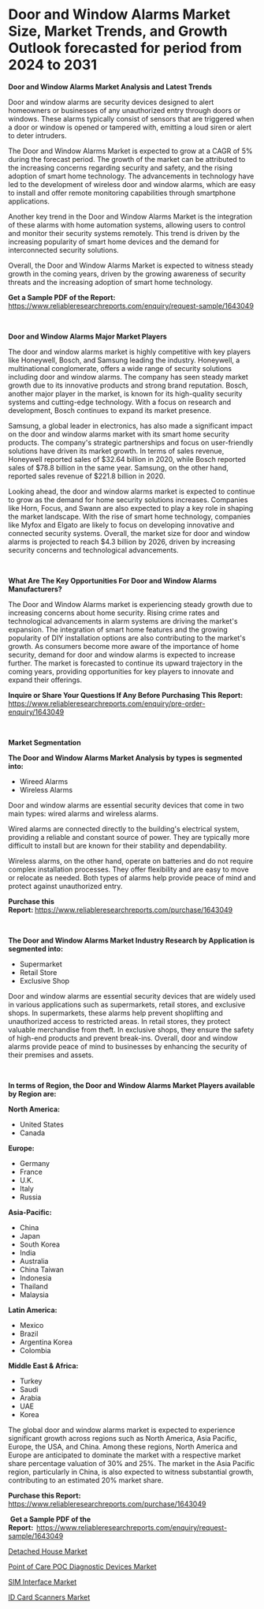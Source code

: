 <p><h1>Door and Window Alarms Market Size, Market Trends, and Growth Outlook forecasted for period from 2024 to 2031</h1></p><p><strong>Door and Window Alarms Market Analysis and Latest Trends</strong></p>
<p><p>Door and window alarms are security devices designed to alert homeowners or businesses of any unauthorized entry through doors or windows. These alarms typically consist of sensors that are triggered when a door or window is opened or tampered with, emitting a loud siren or alert to deter intruders.</p><p>The Door and Window Alarms Market is expected to grow at a CAGR of 5% during the forecast period. The growth of the market can be attributed to the increasing concerns regarding security and safety, and the rising adoption of smart home technology. The advancements in technology have led to the development of wireless door and window alarms, which are easy to install and offer remote monitoring capabilities through smartphone applications.</p><p>Another key trend in the Door and Window Alarms Market is the integration of these alarms with home automation systems, allowing users to control and monitor their security systems remotely. This trend is driven by the increasing popularity of smart home devices and the demand for interconnected security solutions.</p><p>Overall, the Door and Window Alarms Market is expected to witness steady growth in the coming years, driven by the growing awareness of security threats and the increasing adoption of smart home technology.</p></p>
<p><strong>Get a Sample PDF of the Report:&nbsp;</strong> <a href="https://www.reliableresearchreports.com/enquiry/request-sample/1643049">https://www.reliableresearchreports.com/enquiry/request-sample/1643049</a></p>
<p>&nbsp;</p>
<p><strong>Door and Window Alarms Major Market Players</strong></p>
<p><p>The door and window alarms market is highly competitive with key players like Honeywell, Bosch, and Samsung leading the industry. Honeywell, a multinational conglomerate, offers a wide range of security solutions including door and window alarms. The company has seen steady market growth due to its innovative products and strong brand reputation. Bosch, another major player in the market, is known for its high-quality security systems and cutting-edge technology. With a focus on research and development, Bosch continues to expand its market presence.</p><p>Samsung, a global leader in electronics, has also made a significant impact on the door and window alarms market with its smart home security products. The company's strategic partnerships and focus on user-friendly solutions have driven its market growth. In terms of sales revenue, Honeywell reported sales of $32.64 billion in 2020, while Bosch reported sales of $78.8 billion in the same year. Samsung, on the other hand, reported sales revenue of $221.8 billion in 2020.</p><p>Looking ahead, the door and window alarms market is expected to continue to grow as the demand for home security solutions increases. Companies like Horn, Focus, and Swann are also expected to play a key role in shaping the market landscape. With the rise of smart home technology, companies like Myfox and Elgato are likely to focus on developing innovative and connected security systems. Overall, the market size for door and window alarms is projected to reach $4.3 billion by 2026, driven by increasing security concerns and technological advancements.</p></p>
<p>&nbsp;</p>
<p><strong>What Are The Key Opportunities For Door and Window Alarms Manufacturers?</strong></p>
<p><p>The Door and Window Alarms market is experiencing steady growth due to increasing concerns about home security. Rising crime rates and technological advancements in alarm systems are driving the market's expansion. The integration of smart home features and the growing popularity of DIY installation options are also contributing to the market's growth. As consumers become more aware of the importance of home security, demand for door and window alarms is expected to increase further. The market is forecasted to continue its upward trajectory in the coming years, providing opportunities for key players to innovate and expand their offerings.</p></p>
<p><strong>Inquire or Share Your Questions If Any Before Purchasing This Report:</strong> <a href="https://www.reliableresearchreports.com/enquiry/pre-order-enquiry/1643049">https://www.reliableresearchreports.com/enquiry/pre-order-enquiry/1643049</a></p>
<p>&nbsp;</p>
<p><strong>Market Segmentation</strong></p>
<p><strong>The Door and Window Alarms Market Analysis by types is segmented into:</strong></p>
<p><ul><li>Wireed Alarms</li><li>Wireless Alarms</li></ul></p>
<p><p>Door and window alarms are essential security devices that come in two main types: wired alarms and wireless alarms. </p><p>Wired alarms are connected directly to the building's electrical system, providing a reliable and constant source of power. They are typically more difficult to install but are known for their stability and dependability.</p><p>Wireless alarms, on the other hand, operate on batteries and do not require complex installation processes. They offer flexibility and are easy to move or relocate as needed. Both types of alarms help provide peace of mind and protect against unauthorized entry.</p></p>
<p><strong>Purchase this Report:&nbsp;</strong><a href="https://www.reliableresearchreports.com/purchase/1643049">https://www.reliableresearchreports.com/purchase/1643049</a></p>
<p>&nbsp;</p>
<p><strong>The Door and Window Alarms Market Industry Research by Application is segmented into:</strong></p>
<p><ul><li>Supermarket</li><li>Retail Store</li><li>Exclusive Shop</li></ul></p>
<p><p>Door and window alarms are essential security devices that are widely used in various applications such as supermarkets, retail stores, and exclusive shops. In supermarkets, these alarms help prevent shoplifting and unauthorized access to restricted areas. In retail stores, they protect valuable merchandise from theft. In exclusive shops, they ensure the safety of high-end products and prevent break-ins. Overall, door and window alarms provide peace of mind to businesses by enhancing the security of their premises and assets.</p></p>
<p>&nbsp;</p>
<p><strong>In terms of Region, the Door and Window Alarms Market Players available by Region are:</strong></p>
<p>
    <p> <strong> North America: </strong>
        <ul>
            <li>United States</li>
            <li>Canada</li>
        </ul>
        </p> 
    <p> <strong> Europe: </strong>
        <ul>
            <li>Germany</li>
            <li>France</li>
            <li>U.K.</li>
            <li>Italy</li>
            <li>Russia</li>
        </ul>
        </p> 
    <p> <strong> Asia-Pacific: </strong>
        <ul>
            <li>China</li>
            <li>Japan</li>
            <li>South Korea</li>
            <li>India</li>
            <li>Australia</li>
            <li>China Taiwan</li>
            <li>Indonesia</li>
            <li>Thailand</li>
            <li>Malaysia</li>
        </ul>
        </p> 
    <p> <strong> Latin America: </strong>
        <ul>
            <li>Mexico</li>
            <li>Brazil</li>
            <li>Argentina Korea</li>
            <li>Colombia</li>
        </ul>
        </p> 
    <p> <strong> Middle East & Africa: </strong>
        <ul>
            <li>Turkey</li>
            <li>Saudi</li>
            <li>Arabia</li>
            <li>UAE</li>
            <li>Korea</li>
        </ul>
    </p>
    </p>
<p><p>The global door and window alarms market is expected to experience significant growth across regions such as North America, Asia Pacific, Europe, the USA, and China. Among these regions, North America and Europe are anticipated to dominate the market with a respective market share percentage valuation of 30% and 25%. The market in the Asia Pacific region, particularly in China, is also expected to witness substantial growth, contributing to an estimated 20% market share.</p></p>
<p><strong>Purchase this Report: </strong><a href="https://www.reliableresearchreports.com/purchase/1643049">https://www.reliableresearchreports.com/purchase/1643049</a></p>
<p>&nbsp;<strong>Get a Sample PDF of the Report:&nbsp;&nbsp;</strong><a href="https://www.reliableresearchreports.com/enquiry/request-sample/1643049">https://www.reliableresearchreports.com/enquiry/request-sample/1643049</a></p>
<p><strong></strong></p>
<p><p><a href="https://github.com/biheemgalvinlouises6hokrh3h/Market-Research-Report-List-1/blob/main/detached-house-market.md">Detached House Market</a></p><p><a href="https://issuu.com/reportprime-2/docs/point-of-care-poc-diagnostic-device_e694fceb1bcfc3">Point of Care POC Diagnostic Devices Market</a></p><p><a href="https://issuu.com/reportprime-2/docs/sim-interface-market-size-2030.pptx">SIM Interface Market</a></p><p><a href="https://github.com/guneycigdem35/Market-Research-Report-List-2/blob/main/id-card-scanners-market.md">ID Card Scanners Market</a></p></p>